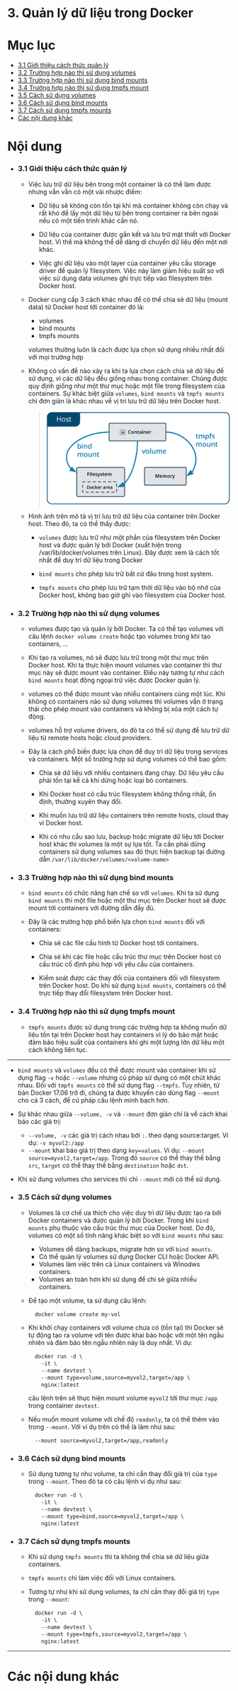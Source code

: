 # 3. Quản lý dữ liệu trong Docker

# Mục lục

- [3.1 Giới thiệu cách thức quản lý](#about)
- [3.2 Trường hợp nào thì sử dụng volumes](#volumes)
- [3.3 Trường hợp nào thì sử dụng bind mounts](#bind-mounts)
- [3.4 Trường hợp nào thì sử dụng tmpfs mount](#tmpfs)
- [3.5 Cách sử dụng volumes](#use-volumes)
- [3.6 Cách sử dụng bind mounts](#use-bind)
- [3.7 Cách sử dụng tmpfs mounts](#use-tmpfs)
- [Các nội dung khác](#content-others)

# <a name="content">Nội dung</a>

- ### <a name="about">3.1 Giới thiệu cách thức quản lý</a>

  - Việc lưu trữ dữ liệu bên trong một container là có thể làm được nhưng vẫn vẫn có một vài nhược điểm:

    - Dữ liệu sẽ không còn tồn tại khi mà container không còn chạy và rất khó để lấy một dữ liệu từ bên trong container ra bên ngoài nếu có một tiến trình khác cần nó.

    - Dữ liệu của container được gắn kết và lưu trữ mật thiết với Docker host. Vì thế mà không thể dễ dàng di chuyển dữ liệu đến một nơi khác.

    - Việc ghi dữ liệu vào một layer của container yêu cầu storage driver để quản lý filesystem. Việc này làm giảm hiệu suất so với việc sử dụng data volumes ghi trực tiếp vào filesystem trên Docker host.

  - Docker cung cấp 3 cách khác nhau để có thể chia sẻ dữ liệu (mount data) từ Docker host tới container đó là:

    - volumes
    - bind mounts
    - tmpfs mounts

    volumes thường luôn là cách được lựa chọn sử dụng nhiều nhất đối với mọi trường hợp

  - Không có vấn đề nào xảy ra khi ta lựa chọn cách chia sẻ dữ liệu để sử dụng, vì các dữ liệu đều giống nhau trong container. Chúng được quy định giống như một thư mục hoặc một file trong filesystem của containers. Sự khác biệt giữa `volumes`, `bind mounts` và `tmpfs mounts` chỉ đơn giản là khác nhau về vị trí lưu trữ dữ liệu trên Docker host.

    > ![types-of-mounts.png](../../images/types-of-mounts.png)

  - Hình ảnh trên mô tả vị trí lưu trữ dữ liệu của container trên Docker host. Theo đó, ta có thể thấy được:

    - `volumes` được lưu trữ như một phần của filesystem trên Docker host và được quản lý bởi Docker (xuất hiện trong /var/lib/docker/volumes trên Linux). Đây được xem là cách tốt nhất để duy trì dữ liệu trong Docker

    - `bind mounts` cho phép lưu trữ bất cứ đâu trong host system.

    - `tmpfs mounts` cho phép lưu trữ tạm thời dữ liệu vào bộ nhớ của Docker host, không bao giờ ghi vào filesystem của Docker host.

- ### <a name="volumes">3.2 Trường hợp nào thì sử dụng volumes</a>

  - volumes được tạo và quản lý bởi Docker. Ta có thể tạo volumes với câu lệnh `docker volume create` hoặc tạo volumes trong khi tạo containers, ...

  - Khi tạo ra volumes, nó sẽ được lưu trữ trong một thư mục trên Docker host. Khi ta thực hiện mount volumes vào container thì thư mục này sẽ được mount vào container. Điều này tương tự như cách `bind mounts` hoạt động ngoại trừ việc được Docker quản lý.

  - volumes có thể được mount vào nhiểu containers cùng một lúc. Khi không có containers nào sử dụng volumes thì volumes vẫn ở trạng thái cho phép mount vào containers và không bị xóa một cách tự động.

  - volumes hỗ trợ volume drivers, do đó ta có thể sử dụng để lưu trữ dữ liệu từ remote hosts hoặc cloud providers.

  - Đây là cách phổ biến được lựa chọn để duy trì dữ liệu trong services và containers. Một số trường hợp sử dụng volumes có thể bao gồm:

    - Chia sẻ dữ liệu với nhiều containers đang chạy. Dữ liệu yêu cầu phải tồn tại kể cả khi dừng hoặc loại bỏ containers.

    - Khi Docker host có cấu trúc filesystem không thống nhất, ổn định, thường xuyên thay đổi.

    - Khi muốn lưu trữ dữ liệu containers trên remote hosts, cloud thay vì Docker host.

    - Khi có nhu cầu sao lưu, backup hoặc migrate dữ liệu tới Docker host khác thì volumes là một sự lựa tốt. Ta cần phải dừng containers sử dụng volumes sau đó thực hiện backup tại đường dẫn `/var/lib/docker/volumes/<volume-name>`

- ### <a name="bind-mounts">3.3 Trường hợp nào thì sử dụng bind mounts</a>

  - `bind mounts` có chức năng hạn chế so với `volumes`. Khi ta sử dụng `bind mounts` thì một file hoặc một thư mục trên Docker host sẽ được mount tới containers với đường dẫn đầy đủ.

  - Đây là các trường hợp phổ biến lựa chọn `bind mounts` đối với containers:

    - Chia sẻ các file cấu hình từ Docker host tới containers.

    - Chia sẻ khi các file hoặc cấu trúc thư mục trên Docker host có cấu trúc cố định phù hợp với yêu cầu của containers.

    - Kiểm soát được các thay đổi của containers đối với filesystem trên Docker host. Do khi sử dụng `bind mounts`, containers có thể trực tiếp thay đổi filesystem trên Docker host.

- ### <a name="tmpfs">3.4 Trường hợp nào thì sử dụng tmpfs mount</a>

  - `tmpfs mounts` được sử dụng trong các trường hợp ta không muốn dữ liệu tồn tại trên Docker host hay containers vì lý do bảo mật hoặc đảm bảo hiệu suất của containers khi ghi một lượng lớn dữ liệu một cách không liên tục.

---

- `bind mounts` và `volumes` đều có thể được mount vào container khi sử dụng flag `-v` hoặc `--volume` nhưng cú pháp sử dụng có một chút khác nhau. Đối với `tmpfs mounts` có thể sử dụng flag `--tmpfs`. Tuy nhiên, từ bản Docker 17.06 trở đi, chúng ta được khuyến cáo dùng flag `--mount` cho cả 3 cách, để cú pháp câu lệnh minh bạch hơn.

- Sự khác nhau giữa `--volume, -v` và `--mount` đơn giản chỉ là về cách khai báo các giá trị:

  - `--volume, -v` các giá trị cách nhau bới `:`. theo dạng source:target. Ví dụ: `-v myvol2:/app`
  - `--mount` khai báo giá trị theo dạng `key=values`. Ví dụ: `--mount source=myvol2,target=/app`. Trong đó `source` có thể thay thế bằng `src`, `target` có thể thay thế bằng `destination` hoặc `dst`.

- Khi sử dụng volumes cho services thì chỉ `--mount` mới có thể sử dụng.

- ### <a name="use-volumes">3.5 Cách sử dụng volumes</a>

  - Volumes là cơ chế ưa thích cho việc duy trì dữ liệu được tạo ra bởi Docker containers và được quản lý bởi Docker. Trong khi `bind mounts` phụ thuộc vào cấu trúc thư mục của Docker host. Do đó, volumes có một số tính năng khác biệt so với `bind mounts` như sau:

    - Volumes dễ dàng backups, migrate hơn so với `bind mounts`.
    - Có thể quản lý volumes sử dụng Docker CLI hoặc Docker API.
    - Volumes làm việc trên cả Linux containers và Winodws containers.
    - Volumes an toàn hơn khi sử dụng để chi sẻ giữa nhiều containers.

  - Để tạo một volume, ta sử dụng câu lệnh:

          docker volume create my-vol

  - Khi khởi chạy containers với volume chưa có (tồn tại) thì Docker sẽ tự động tạo ra volume với tên được khai báo hoặc với một tên ngẫu nhiên và đảm bảo tên ngẫu nhiên này là duy nhất. Ví dụ:

          docker run -d \
            -it \
            --name devtest \
            --mount type=volume,source=myvol2,target=/app \
            nginx:latest

    câu lệnh trên sẽ thực hiện mount volume `myvol2` tới thư mục `/app` trong container `devtest`.

  - Nếu muốn mount volume với chế độ `readonly`, ta có thể thêm vào trong `--mount`. Với ví dụ trên có thể là làm như sau:

          --mount source=myvol2,target=/app,readonly

- ### <a name="use-bind">3.6 Cách sử dụng bind mounts</a>

  - Sử dụng tương tự như volume, ta chỉ cần thay đổi giá trị của `type` trong `--mount`. Theo đó ta có câu lệnh ví dụ như sau:

          docker run -d \
            -it \
            --name devtest \
            --mount type=bind,source=myvol2,target=/app \
            nginx:latest

- ### <a name="use-tmpfs">3.7 Cách sử dụng tmpfs mounts</a>

  - Khi sử dụng `tmpfs mounts` thì ta không thể chia sẻ dữ liệu giữa containers.
  - `tmpfs mounts` chỉ làm việc đối với Linux containers.

  - Tương tự như khi sử dụng volumes, ta chỉ cần thay đổi giá trị `type` trong `--mount`:

          docker run -d \
            -it \
            --name devtest \
            --mount type=tmpfs,source=myvol2,target=/app \
            nginx:latest


---

# <a name="content-others">Các nội dung khác</a>
